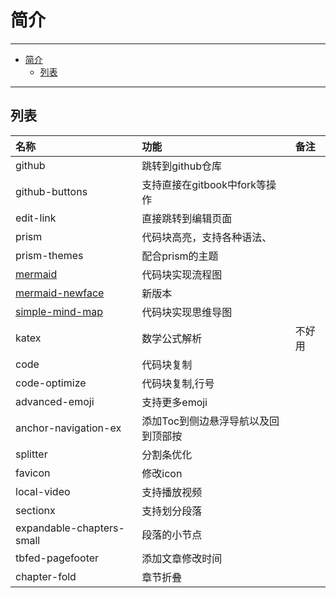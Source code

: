 # 简介

------

- [简介](#简介)
  - [列表](#列表)

------

## 列表

| 名称                                    | 功能                                | 备注   |
| :-------------------------------------- | :---------------------------------- | :----- |
| github                                  | 跳转到github仓库                    |        |
| github-buttons                          | 支持直接在gitbook中fork等操作       |        |
| edit-link                               | 直接跳转到编辑页面                  |        |
| prism                                   | 代码块高亮，支持各种语法、          |        |
| prism-themes                            | 配合prism的主题                     |        |
| [mermaid](./mermaid.md)                 | 代码块实现流程图                    |        |
| [mermaid-newface](./mermaid.md)         | 新版本                              |        |
| [simple-mind-map](./simple-mind-map.md) | 代码块实现思维导图                  |        |
| katex                                   | 数学公式解析                        | 不好用 |
| code                                    | 代码块复制                          |        |
| code-optimize                           | 代码块复制,行号                     |        |
| advanced-emoji                          | 支持更多emoji                       |        |
| anchor-navigation-ex                    | 添加Toc到侧边悬浮导航以及回到顶部按 |        |
| splitter                                | 分割条优化                          |        |
| favicon                                 | 修改icon                            |
| local-video                             | 支持播放视频                        |        |
| sectionx                                | 支持划分段落                        |        |
| expandable-chapters-small               | 段落的小节点                        |        |
| tbfed-pagefooter                        | 添加文章修改时间                    |        |
| chapter-fold                            | 章节折叠                            |        |